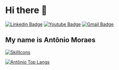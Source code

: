 # Hi there 👋

[![Linkedin Badge](https://img.shields.io/badge/-LinkedIn-000000?style=flat-square&logo=Linkedin&logoColor=white&link=https://www.linkedin.com/in/antoniobfm/)](https://www.linkedin.com/in/antoniobfm/)
[![Youtube Badge](https://img.shields.io/badge/-Youtube-000000?style=flat-square&logo=Youtube&logoColor=white&link=https://www.youtube.com/channel/UCN77hUjpAgIcSFN0oOQSMBA)](https://www.youtube.com/channel/UCN77hUjpAgIcSFN0oOQSMBA)
[![Gmail Badge](https://img.shields.io/badge/-iamantoniomoraes@gmail.com-000000?style=flat-square&logo=Gmail&logoColor=white&link=mailto:iamantoniomoraes@gmail.com)](mailto:iamantoniomoraes@gmail.com)

## My name is Antônio Moraes

[![SkillIcons](https://skillicons.dev/icons?i=html,css,javascript,typescript,react,redux,nodejs,express,nginx,postgres,git,github,figma)](https://skillicons.dev)<br/>

[![Antônio Top Langs](https://github-readme-stats.vercel.app/api/top-langs/?username=antoniobfm)](https://github.com/anuraghazra/github-readme-stats)
